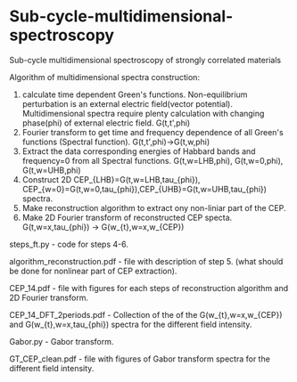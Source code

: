 # Sub-cycle-multidimensional-spectroscopy
Sub-cycle multidimensional spectroscopy of  strongly correlated materials

Algorithm of multidimensional spectra construction:
1) calculate time dependent Green's functions. Non-equilibrium perturbation is an external electric field(vector potential). Multidimensional spectra require plenty calculation with changing phase(phi) of external electric field. G(t,t',phi)
2) Fourier transform to get time and frequency dependence of all Green's functions (Spectral function). G(t,t',phi)->G(t,w,phi)
3) Extract the data corresponding energies of Habbard bands and frequency=0 from all Spectral functions.  G(t,w=LHB,phi), G(t,w=0,phi), G(t,w=UHB,phi)
4) Construct 2D CEP_{LHB}=G(t,w=LHB,tau_{phi}), CEP_{w=0}=G(t,w=0,tau_{phi}),CEP_{UHB}=G(t,w=UHB,tau_{phi}) spectra. 
5) Make reconstruction algorithm to extract ony non-liniar part of the CEP.
6) Make 2D Fourier transform of reconstructed CEP specta. G(t,w=x,tau_{phi}) -> G(w_{t},w=x,w_{CEP})

steps_ft.py - code for steps 4-6.

algorithm_reconstruction.pdf - file with description of step 5. (what should be done for nonlinear part of CEP extraction).

CEP_14.pdf - file with figures for each steps of reconstruction algorithm and 2D Fourier transform.

CEP_14_DFT_2periods.pdf - Collection of the of the G(w_{t},w=x,w_{CEP}) and G(w_{t},w=x,tau_{phi}) spectra for the different field intensity.

Gabor.py - Gabor transform.

GT_CEP_clean.pdf - file with figures of Gabor transform spectra for the different field intensity.
